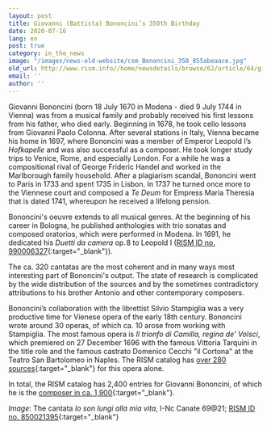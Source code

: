 ```yaml
---
layout: post
title: Giovanni (Battista) Bononcini’s 350th Birthday
date: 2020-07-16
lang: en
post: true
category: in_the_news
image: "/images/news-old-website/csm_Bononcini_350_855abeaace.jpg"
old_url: http://www.rism.info//home/newsdetails/browse/62/article/64/giovanni-battista-bononcinis-350th-birthday.html
email: ''
author: ''
---
```


Giovanni Bononcini (born 18 July 1670 in Modena - died 9 July 1744 in Vienna) was from a musical family and probably received his first lessons from his father, who died early. Beginning in 1678, he took cello lessons from Giovanni Paolo Colonna. After several stations in Italy, Vienna became his home in 1697, where Bononcini was a member of Emperor Leopold I’s _Hofkapelle_ and was also successful as a composer. He took longer study trips to Venice, Rome, and especially London. For a while he was a compositional rival of George Frideric Handel and worked in the Marlborough family household. After a plagiarism scandal, Bononcini went to Paris in 1733 and spent 1735 in Lisbon. In 1737 he turned once more to the Viennese court and composed a _Te Deum_ for Empress Maria Theresia that is dated 1741, whereupon he received a lifelong pension.

Bononcini's oeuvre extends to all musical genres. At the beginning of his career in Bologna, he published anthologies with trio sonatas and composed oratorios, which were performed in Modena. In 1691, he dedicated his _Duetti da camera_ op. 8 to Leopold I ([RISM ID no. 990006327](https://opac.rism.info/search?id=990006327&View=rism){:target="_blank"}).

The ca. 320 cantatas are the most coherent and in many ways most interesting part of Bononcini's output. The state of research is complicated by the wide distribution of the sources and by the sometimes contradictory attributions to his brother Antonio and other contemporary composers.

Bononcini’s collaboration with the librettist Silvio Stampiglia was a very productive time for Vienese opera of the early 18th century. Bononcini wrote around 30 operas, of which ca. 10 arose from working with Stampiglia. The most famous opera is _Il trionfo di Camilla, regina de' Volsci_, which premiered on 27 December 1696 with the famous Vittoria Tarquini in the title role and the famous castrato Domenico Cecchi "il Cortona" at the Teatro San Bartolomeo in Naples. The RISM catalog has [over 280 sources](https://opac.rism.info/search?View=rism&author=bononcini+giovanni&title=trionfo+camilla+volsci){:target="_blank"} for this opera alone.

In total, the RISM catalog has 2,400 entries for Giovanni Bononcini, of which he is the [composer in ca. 1,900](https://opac.rism.info/metaopac/perma.do;jsessionid=3213172D11BC04DAE0D26B50E2C612C8.touch02?v=rism&q=-1%3d%22pe20000426%22){:target="_blank"}.


_Image_: The cantata _Io son lungi alla mia vita_, I-Nc Canate 69@21; [RISM ID no. 850021395](https://opac.rism.info/search?id=850021395&View=rism){:target="_blank"}

